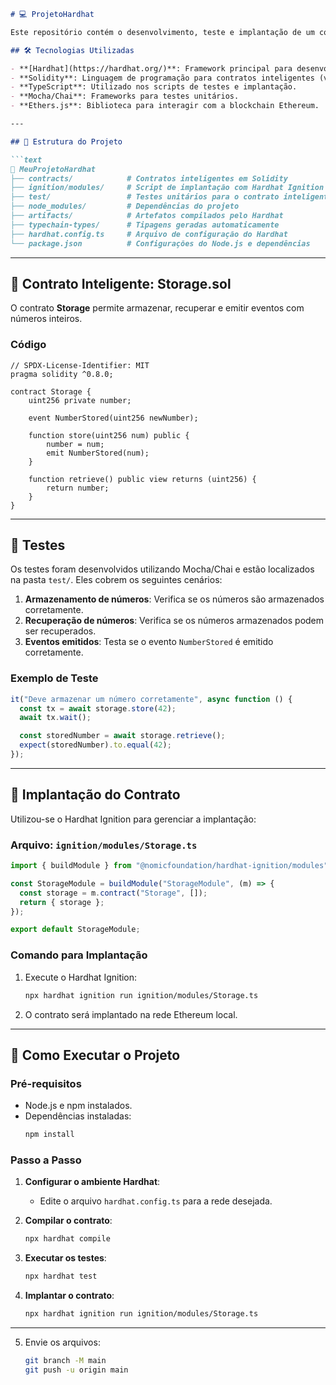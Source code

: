 ```markdown
# 💻 ProjetoHardhat

Este repositório contém o desenvolvimento, teste e implantação de um contrato inteligente simples utilizando Hardhat.

## 🛠️ Tecnologias Utilizadas

- **[Hardhat](https://hardhat.org/)**: Framework principal para desenvolvimento de contratos inteligentes.
- **Solidity**: Linguagem de programação para contratos inteligentes (versão `^0.8.0`).
- **TypeScript**: Utilizado nos scripts de testes e implantação.
- **Mocha/Chai**: Frameworks para testes unitários.
- **Ethers.js**: Biblioteca para interagir com a blockchain Ethereum.

---

## 📂 Estrutura do Projeto

```text
📂 MeuProjetoHardhat
├── contracts/            # Contratos inteligentes em Solidity
├── ignition/modules/     # Script de implantação com Hardhat Ignition
├── test/                 # Testes unitários para o contrato inteligente
├── node_modules/         # Dependências do projeto
├── artifacts/            # Artefatos compilados pelo Hardhat
├── typechain-types/      # Tipagens geradas automaticamente
├── hardhat.config.ts     # Arquivo de configuração do Hardhat
└── package.json          # Configurações do Node.js e dependências
```

---

## 🔑 Contrato Inteligente: Storage.sol

O contrato **Storage** permite armazenar, recuperar e emitir eventos com números inteiros.

### **Código**

```solidity
// SPDX-License-Identifier: MIT
pragma solidity ^0.8.0;

contract Storage {
    uint256 private number;

    event NumberStored(uint256 newNumber);

    function store(uint256 num) public {
        number = num;
        emit NumberStored(num);
    }

    function retrieve() public view returns (uint256) {
        return number;
    }
}
```

---

## 🧪 Testes

Os testes foram desenvolvidos utilizando Mocha/Chai e estão localizados na pasta `test/`. Eles cobrem os seguintes cenários:

1. **Armazenamento de números**: Verifica se os números são armazenados corretamente.
2. **Recuperação de números**: Verifica se os números armazenados podem ser recuperados.
3. **Eventos emitidos**: Testa se o evento `NumberStored` é emitido corretamente.

### **Exemplo de Teste**

```typescript
it("Deve armazenar um número corretamente", async function () {
  const tx = await storage.store(42);
  await tx.wait();

  const storedNumber = await storage.retrieve();
  expect(storedNumber).to.equal(42);
});
```

---

## 🚀 Implantação do Contrato

Utilizou-se o Hardhat Ignition para gerenciar a implantação:

### **Arquivo: `ignition/modules/Storage.ts`**

```typescript
import { buildModule } from "@nomicfoundation/hardhat-ignition/modules";

const StorageModule = buildModule("StorageModule", (m) => {
  const storage = m.contract("Storage", []);
  return { storage };
});

export default StorageModule;
```

### **Comando para Implantação**

1. Execute o Hardhat Ignition:
   ```bash
   npx hardhat ignition run ignition/modules/Storage.ts
   ```

2. O contrato será implantado na rede Ethereum local.

---

## 🔨 Como Executar o Projeto

### Pré-requisitos

- Node.js e npm instalados.
- Dependências instaladas:
  ```bash
  npm install
  ```

### Passo a Passo

1. **Configurar o ambiente Hardhat**:
   - Edite o arquivo `hardhat.config.ts` para a rede desejada.

2. **Compilar o contrato**:
   ```bash
   npx hardhat compile
   ```

3. **Executar os testes**:
   ```bash
   npx hardhat test
   ```

4. **Implantar o contrato**:
   ```bash
   npx hardhat ignition run ignition/modules/Storage.ts
   ```

---

5. Envie os arquivos:
   ```bash
   git branch -M main
   git push -u origin main
   ```
